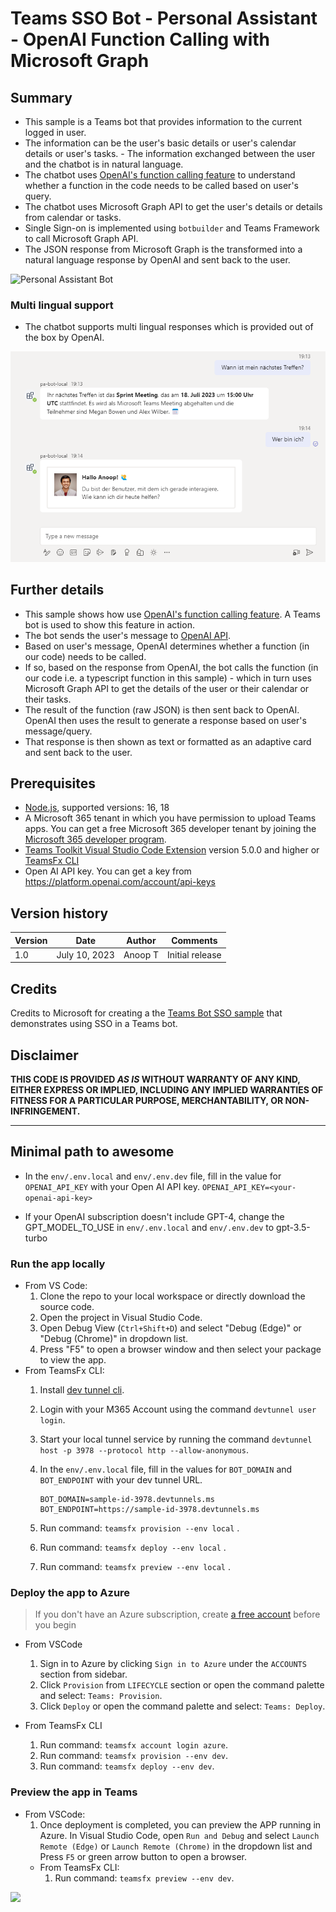# Teams SSO Bot - Personal Assistant - OpenAI Function Calling with Microsoft Graph

## Summary

- This sample is a Teams bot that provides information to the current logged in user. 
- The information can be the user's basic details or user's calendar details or user's tasks. - The information exchanged between the user and the chatbot is in natural language. 
- The chatbot uses [OpenAI's function calling feature](https://openai.com/blog/function-calling-and-other-api-updates) to understand whether a function in the code needs to be called based on user's query. 
- The chatbot uses Microsoft Graph API to get the user's details or details from calendar or tasks.
- Single Sign-on is implemented using `botbuilder` and Teams Framework to call Microsoft Graph API.
- The JSON response from Microsoft Graph is the transformed into a natural language response by OpenAI and sent back to the user.


![Personal Assistant Bot](assets/images/bot-pa.gif)

### Multi lingual support

- The chatbot supports multi lingual responses which is provided out of the box by OpenAI.

![Personal Assistant Bot Multi Lingual](assets/images/bot-pa-multilingual.png)

## Further details
- This sample shows how use [OpenAI's function calling feature](https://openai.com/blog/function-calling-and-other-api-updates). A Teams bot is used to show this feature in action. 
- The bot sends the user's message to [OpenAI API](https://platform.openai.com/docs/api-reference). 
- Based on user's message, OpenAI determines whether a function (in our code) needs to be called. 
- If so, based on the response from OpenAI, the bot calls the function (in our code i.e. a typescript function in this sample) - which in turn uses Microsoft Graph API to get the details of the user or their calendar or their tasks. 
- The result of the function (raw JSON) is then sent back to OpenAI. OpenAI then uses the result to generate a response based on user's message/query.
- That response is then shown as text or formatted as an adaptive card and sent back to the user.

## Prerequisites
- [Node.js](https://nodejs.org/), supported versions: 16, 18
- A Microsoft 365 tenant in which you have permission to upload Teams apps. You can get a free Microsoft 365 developer tenant by joining the [Microsoft 365 developer program](https://developer.microsoft.com/en-us/microsoft-365/dev-program).
- [Teams Toolkit Visual Studio Code Extension](https://aka.ms/teams-toolkit) version 5.0.0 and higher or [TeamsFx CLI](https://aka.ms/teamsfx-cli)
- Open AI API key. You can get a key from <https://platform.openai.com/account/api-keys>

## Version history

Version|Date|Author|Comments
-------|----|----|--------
1.0|July 10, 2023|Anoop T|Initial release

## Credits

Credits to Microsoft for creating a the [Teams Bot SSO sample](https://github.com/OfficeDev/TeamsFx-Samples/blob/dev/command-bot-with-sso) that demonstrates using SSO in a Teams bot.

## Disclaimer

**THIS CODE IS PROVIDED _AS IS_ WITHOUT WARRANTY OF ANY KIND, EITHER EXPRESS OR IMPLIED, INCLUDING ANY IMPLIED WARRANTIES OF FITNESS FOR A PARTICULAR PURPOSE, MERCHANTABILITY, OR NON-INFRINGEMENT.**

---

## Minimal path to awesome
- In the `env/.env.local` and `env/.env.dev` file, fill in the value for `OPENAI_API_KEY` with your Open AI API key.
       ```
       OPENAI_API_KEY=<your-openai-api-key>
       ```

- If your OpenAI subscription doesn't include GPT-4, change the GPT_MODEL_TO_USE in `env/.env.local` and `env/.env.dev` to gpt-3.5-turbo

### Run the app locally
- From VS Code:
    1. Clone the repo to your local workspace or directly download the source code.
    1. Open the project in Visual Studio Code.
    1. Open Debug View (`Ctrl+Shift+D`) and select "Debug (Edge)" or "Debug (Chrome)" in dropdown list.
    1. Press "F5" to open a browser window and then select your package to view the app.
- From TeamsFx CLI:
    1. Install [dev tunnel cli](https://aka.ms/teamsfx-install-dev-tunnel).
    1. Login with your M365 Account using the command `devtunnel user login`.
    1. Start your local tunnel service by running the command `devtunnel host -p 3978 --protocol http --allow-anonymous`.
    1. In the `env/.env.local` file, fill in the values for `BOT_DOMAIN` and `BOT_ENDPOINT` with your dev tunnel URL.
    
        ```
        BOT_DOMAIN=sample-id-3978.devtunnels.ms
        BOT_ENDPOINT=https://sample-id-3978.devtunnels.ms
        ```
    1. Run command: `teamsfx provision --env local` .
    1. Run command: `teamsfx deploy --env local` .
    1. Run command: `teamsfx preview --env local` .

### Deploy the app to Azure

> If you don't have an Azure subscription, create [a free account](https://azure.microsoft.com/en-us/free/) before you begin

- From VSCode
    1. Sign in to Azure by clicking `Sign in to Azure` under the `ACCOUNTS` section from sidebar.
    1. Click `Provision` from `LIFECYCLE` section or open the command palette and select: `Teams: Provision`.
    1. Click `Deploy` or open the command palette and select: `Teams: Deploy`.

- From TeamsFx CLI
    1. Run command: `teamsfx account login azure`.
    1. Run command: `teamsfx provision --env dev`.
    1. Run command: `teamsfx deploy --env dev`.

### Preview the app in Teams

- From VSCode:
    1. Once deployment is completed, you can preview the APP running in Azure. In Visual Studio Code, open `Run and Debug` and select `Launch Remote (Edge)` or `Launch Remote (Chrome)` in the dropdown list and Press `F5` or green arrow button to open a browser.
  - From TeamsFx CLI:
    1. Run command: `teamsfx preview --env dev`.

<img src="https://m365-visitor-stats.azurewebsites.net/teams-dev-samples/samples/bot-sso-openai-personal-assistant" />